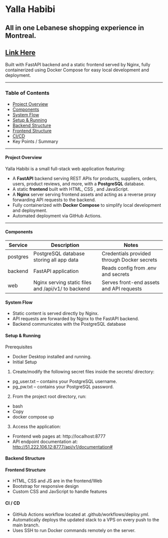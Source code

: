 <h1>Yalla Habibi</h1>


<h2>All in one Lebanese shopping experience in Montreal.</h2>
<h2>
  <a href="https://www.yallahabibi.online/" target="_blank" rel="noopener">Link Here</a>
</h2>

Built with FastAPI backend and a static frontend served by Nginx, fully containerized using Docker Compose for easy local development and deployment.

________________________________________

<h3>Table of Contents</h3>

* 	[Project Overview](#project-overview)
* 	[Components](#components)
* 	[System Flow](#system-flow)
* 	[Setup & Running](#setup--running)
* 	[Backend Structure](#backend-structure)
* 	[Frontend Structure](#frontend-structure)
* 	[CI/CD](#cicd)
* 	Key Points / Summary
________________________________________

<h4 id="project-overview">Project Overview</h4>

Yalla Habibi is a small full-stack web application featuring:
* 	A **FastAPI** backend serving REST APIs for products, suppliers, orders, users, product reviews, and more, with a **PostgreSQL** database.
* 	A static **frontend** built with HTML, CSS , and JavaScript.
* 	A **Nginx** server serving frontend assets and acting as a reverse proxy forwarding API requests to the backend.
* 	Fully containerized with **Docker Compose** to simplify local development and deployment.
* 	Automated deployment via GitHub Actions.
________________________________________

<h4 id="components">Components</h4>

| Service    | Description                                      | Notes                                           |
|------------|--------------------------------------------------|-------------------------------------------------|
| postgres   | PostgreSQL database storing all app data         | Credentials provided through Docker secrets     |
| backend    | FastAPI application    | Reads config from .env and secrets              |
| web        | Nginx serving static files and  /api/v1/ to backend | Serves front-end assets and API requests |


<h4 id="system-flow">System Flow</h4>

* Static content is served directly by Nginx.
* API requests are forwarded by Nginx to the FastAPI backend.
* Backend communicates with the PostgreSQL database


<h4 id="setup--running">Setup & Running</h4>

Prerequisites
* Docker Desktop installed and running.
* Initial Setup
1.	Create/modify the following secret files inside the secrets/ directory:
* pg_user.txt – contains your PostgreSQL username.
* pg_pw.txt – contains your PostgreSQL password.

2.	From the project root directory, run:
* bash
* Copy
* docker compose up

3.	Access the application:
* Frontend web pages at: http://localhost:8777
* API endpoint documentation at: http://51.222.106.12:8777/api/v1/documentation# 


<h4 id="backend-structure">Backend Structure</h4>

<h4 id="frontend-structure">Frontend Structure</h4>

* HTML, CSS and JS are in the frontend/Web
* Bootstrap for responsive design
* Custom CSS and JavScript to handle features

<h4 id="cicd">CI / CD</h4>

*	GitHub Actions workflow located at .github/workflows/deploy.yml.
*	Automatically deploys the updated stack to a VPS on every push to the main branch.
*	Uses SSH to run Docker commands remotely on the server.
